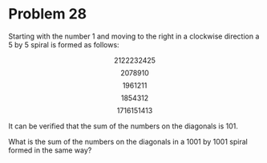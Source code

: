 # Problem 28

Starting with the number 1 and moving to the right in a clockwise direction a 5 by 5 spiral is formed as follows:

$$21 22 23 24 25$$
$$20  7  8  9 10$$
$$19  6  1  2 11$$
$$18  5  4  3 12$$
$$17 16 15 14 13$$

It can be verified that the sum of the numbers on the diagonals is 101.

What is the sum of the numbers on the diagonals in a 1001 by 1001 spiral formed in the same way?